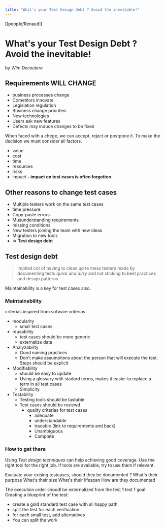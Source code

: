 ```yaml
---
title: "What's your Test Design Debt ? Avoid the inevitable!"
---
```


[[people/Renaud]]
# What's your Test Design Debt ? Avoid the inevitable!
by _Wim Decoutere_

## **Requirements WILL CHANGE**
- business processes change
- Cometitors innovate
- Legislation regulation
- Business change priorities
- New technologies
- Users ask new features
- Defects may induce changes to be fixed

When faced with a chege, we can accept, reject or postpone it. To make the decision we must consider all factors.
- value
- cost
- time
- resources
- risks
- impact
	**- impact on test cases is often forgotten**

## Other reasons to change test cases

- Multiple testers work on the same test cases
- time pressure
- Copy-paste errors
- Musunderstanding requirements
- missing conditions
- New testers joining the team with new ideas
- Migration to new tools
- => **Test design debt**

## Test design debt
>Implied cot of having to clean up te mess testers made by documenting tests _quick and dirty_ and not sticking to best practices and design patterns.

Maintainability is a key for test cases also.

### Maintainability
criterias inspired from sofware criterias
- modularity
	- small test cases
- reusability
	- test cases should be more generic
	- externalize data
- Analyzability
	- Good naming practices
	- Don't make assumptions about the person that will execute the test. Steps should be explicit
- Modifiability
	- should be easy to update
	- Using a glossary with stadard terms, makes it easier to replace a term in all test cases
	- Simplicity
- Testability
	- Testing tools should be tastable
	- Test cases should be reviewd
		- quality criterias for test cases
			- adequate
			- understandable
			- tracable (link to requirements and back)
			- Unambiguous
			- Complete

### How to get there
Using _Test design techniques_ can help achieving good coverage.
Use the right tool for the right job. If tools are available, try to use them if relevant.

Evaluate your exising testcases, should they be documented ?
	What's their purpose
	What's their size
	What's their lifespan 
	How are they documented

The execution order shoudl be externalized from the test
1 test 1 goal
Creating a blueprint of the test:
- create a gold standard test case with all happy path
- split the test for each verification
- for each small test, add alternatives
- You can split the work





